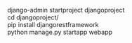 django-admin startproject djangoproject\
cd djangoproject/\
pip install djangorestframework\
python manage.py startapp webapp 
